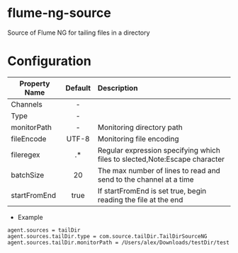 flume-ng-source
================

Source of Flume NG for tailing files in a directory

Configuration
=============
| Property Name | Default   | Description         |
| ------------- | :-----:   | :----------         |
| Channels      |    -      |                     |
| Type          |    -      |                     |
| monitorPath   |    -      | Monitoring directory path   |
| fileEncode    | UTF-8     | Monitoring file encoding    |
| fileregex     |   .*      | Regular expression specifying which files to slected,Note:Escape character |
| batchSize     |   20      | The max number of lines to read and send to the channel at a time |
| startFromEnd  |   true    | If startFromEnd is set true, begin reading the file at the end|

* Example
```
agent.sources = tailDir
agent.sources.tailDir.type = com.source.tailDir.TailDirSourceNG
agent.sources.tailDir.monitorPath = /Users/alex/Downloads/testDir/test

```

